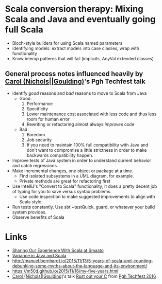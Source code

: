 # Scala conversion therapy: Mixing Scala and Java and eventually going full Scala

* Bloch-style builders for using Scala named parameters
* Identifying models: extract models into case classes, wrap with functionality
* Know interop patterns that will fail (implicits, AnyVal extended classes)

## General process notes influenced heavily by [Carol (Nichols||Goulding)](https://github.com/carols10cents)'s Pgh Techfest talk

* Identify _good_ reasons and _bad_ reasons to move to Scala from Java
  * Good:
    1. Performance
    2. Specificity
    3. Lower maintenance cost associated with less code and thus less room for human error
    4. Rewriting or refactoring almost always _improves_ code
  * Bad:
    1. Boredom
    2. Job security
    3. If you need to maintain 100% full compatibility with Java and don't want to compromise a little strictness in order to make backwards compatibility happen.
* Improve tests of Java system in order to understand current behavior and catch regressions.
* Make incremental changes, one object or package at a time.
  * Find isolated subsystems in a UML diagram, for example.
  * Private methods are great for refactoring first
* Use IntelliJ's "Convert to Scala" functionality, it does a pretty decent job of typing for you to save versus syntax problems.
  * Use code inspection to make suggested improvements to align with Scala style
* Run tests constantly. Use sbt ~testQuick, guard, or whatever your build system provides.
* Observe benefits of Scala

# Links

* [Sharing Our Experience With Scala at Smaato](http://blog.smaato.com/sharing-experience-scala-programming-language)
* [Variance in Java and Scala](https://medium.com/@sinisalouc/variance-in-java-and-scala-63af925d21dc#.nee13u5af)
* http://manuel.bernhardt.io/2015/11/13/5-years-of-scala-and-counting-debunking-some-myths-about-the-language-and-its-environment/
* https://m50d.github.io/2015/11/16/my-five-years.html
* [Carol (Nichols||Goulding)](https://github.com/carols10cents)'s talk [Rust out your C](https://github.com/PghTechFest/PghTechFest2016/blob/master/rust-out-your-c-carol-nichols-or-goulding.pdf) from [Pgh Techfest 2016](https://github.com/PghTechFest/PghTechFest2016)
